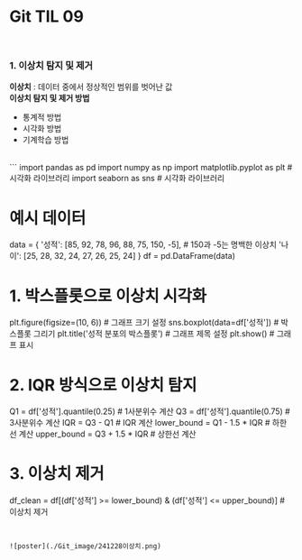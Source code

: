 # Git TIL 09 <br><br>

### 1. 이상치 탐지 및 제거 <br>
**이상치** : 데이터 중에서 정상적인 범위를 벗어난 값 <br>
**이상치 탐지 및 제거 방법**
- 통계적 방법
- 시각화 방법
- 기계학습 방법
<br>
```
import pandas as pd
import numpy as np
import matplotlib.pyplot as plt # 시각화 라이브러리
import seaborn as sns # 시각화 라이브러리

# 예시 데이터
data = {
    '성적': [85, 92, 78, 96, 88, 75, 150, -5],  # 150과 -5는 명백한 이상치
    '나이': [25, 28, 32, 24, 27, 26, 25, 24]
}
df = pd.DataFrame(data)

# 1. 박스플롯으로 이상치 시각화
plt.figure(figsize=(10, 6)) # 그래프 크기 설정
sns.boxplot(data=df['성적']) # 박스플롯 그리기
plt.title('성적 분포의 박스플롯') # 그래프 제목 설정
plt.show() # 그래프 표시

# 2. IQR 방식으로 이상치 탐지
Q1 = df['성적'].quantile(0.25) # 1사분위수 계산
Q3 = df['성적'].quantile(0.75) # 3사분위수 계산
IQR = Q3 - Q1 # IQR 계산
lower_bound = Q1 - 1.5 * IQR # 하한선 계산
upper_bound = Q3 + 1.5 * IQR # 상한선 계산

# 3. 이상치 제거
df_clean = df[(df['성적'] >= lower_bound) & (df['성적'] <= upper_bound)] # 이상치 제거
```


![poster](./Git_image/241228이상치.png)      

